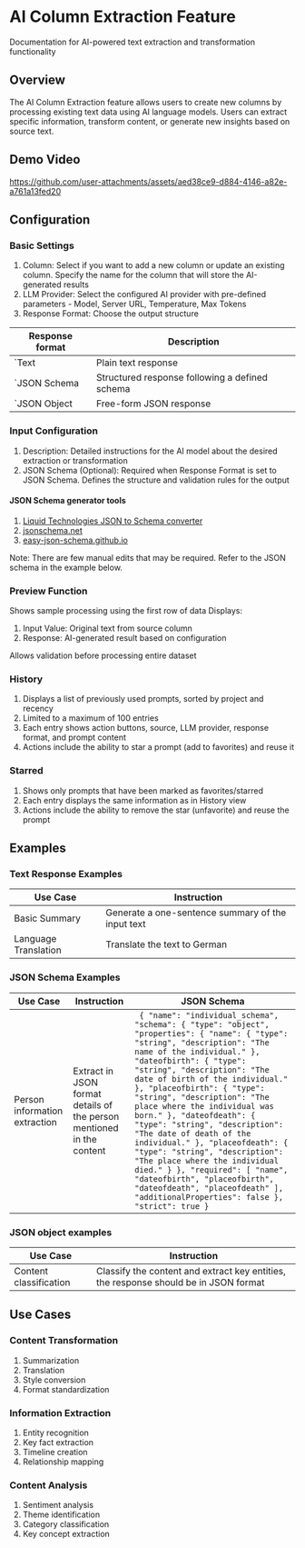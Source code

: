 # AI Column Extraction Feature
Documentation for AI-powered text extraction and transformation functionality

## Overview
The AI Column Extraction feature allows users to create new columns by processing existing text data using AI language models. Users can extract specific information, transform content, or generate new insights based on source text.

## Demo Video

https://github.com/user-attachments/assets/aed38ce9-d884-4146-a82e-a761a13fed20

## Configuration

### Basic Settings
1. Column: Select if you want to add a new column or update an existing column. Specify the name for the column that will store the AI-generated results
2. LLM Provider: Select the configured AI provider with pre-defined parameters - Model, Server URL, Temperature, Max Tokens
3. Response Format: Choose the output structure

| Response format  | Description |
|-------------|------------|
 | `Text |  Plain text response | 
 | `JSON Schema |  Structured response following a defined schema | 
 | `JSON Object |  Free-form JSON response | 

### Input Configuration

1. Description: Detailed instructions for the AI model about the desired extraction or transformation
2. JSON Schema (Optional): Required when Response Format is set to JSON Schema. Defines the structure and validation rules for the output

#### JSON Schema generator tools
1. [Liquid Technologies JSON to Schema converter](https://www.liquid-technologies.com/online-json-to-schema-converter)
2. [jsonschema.net](http://www.jsonschema.net)
3. [easy-json-schema.github.io](https://easy-json-schema.github.io)

Note: There are few manual edits that may be required. Refer to the JSON schema in the example below.

### Preview Function

Shows sample processing using the first row of data
Displays:
1. Input Value: Original text from source column
2. Response: AI-generated result based on configuration

Allows validation before processing entire dataset

### History

1. Displays a list of previously used prompts, sorted by project and recency
2. Limited to a maximum of 100 entries
3. Each entry shows action buttons, source, LLM provider, response format, and prompt content
4. Actions include the ability to star a prompt (add to favorites) and reuse it

### Starred

1. Shows only prompts that have been marked as favorites/starred
2. Each entry displays the same information as in History view
3. Actions include the ability to remove the star (unfavorite) and reuse the prompt

## Examples

### Text Response Examples
| Use Case | Instruction |
|-------------|------------|
| Basic Summary | Generate a one-sentence summary of the input text |
| Language Translation | Translate the text to German |

### JSON Schema Examples
| Use Case | Instruction | JSON Schema |
|-------------|------------|------------|
| Person information extraction | Extract in JSON format details of the person mentioned in the content | ``` { "name": "individual_schema", "schema": { "type": "object", "properties": { "name": { "type": "string", "description": "The name of the individual." }, "dateofbirth": { "type": "string", "description": "The date of birth of the individual." }, "placeofbirth": { "type": "string", "description": "The place where the individual was born." }, "dateofdeath": { "type": "string", "description": "The date of death of the individual." }, "placeofdeath": { "type": "string", "description": "The place where the individual died." } }, "required": [ "name", "dateofbirth", "placeofbirth", "dateofdeath", "placeofdeath" ], "additionalProperties": false }, "strict": true }``` |

### JSON object examples

| Use Case | Instruction |
|-------------|------------|
| Content classification | Classify the content and extract key entities, the response should be in JSON format |

## Use Cases

### Content Transformation

1. Summarization
2. Translation
3. Style conversion
4. Format standardization


### Information Extraction

1. Entity recognition
2. Key fact extraction
3. Timeline creation
4. Relationship mapping


### Content Analysis

1. Sentiment analysis
2. Theme identification
3. Category classification
4. Key concept extraction
